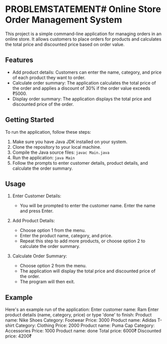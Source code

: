 # PROBLEMSTATEMENT# Online Store Order Management System

This project is a simple command-line application for managing orders in an online store. It allows customers to place orders for products and calculates the total price and discounted price based on order value.

## Features

- Add product details: Customers can enter the name, category, and price of each product they want to order.
- Calculate order summary: The application calculates the total price of the order and applies a discount of 30% if the order value exceeds ₹5000.
- Display order summary: The application displays the total price and discounted price of the order.

## Getting Started

To run the application, follow these steps:

1. Make sure you have Java JDK installed on your system.
2. Clone the repository to your local machine.
3. Compile the Java source files: `javac Main.java`
4. Run the application: `java Main`
5. Follow the prompts to enter customer details, product details, and calculate the order summary.

## Usage

1. Enter Customer Details:
   - You will be prompted to enter the customer name. Enter the name and press Enter.

2. Add Product Details:
   - Choose option 1 from the menu.
   - Enter the product name, category, and price.
   - Repeat this step to add more products, or choose option 2 to calculate the order summary.

3. Calculate Order Summary:
   - Choose option 2 from the menu.
   - The application will display the total price and discounted price of the order.
   - The program will then exit.

## Example

Here's an example run of the application:
Enter customer name: Ram
Enter product details (name, category, price) or type 'done' to finish:
Product name: Nike Shoes
Category: Footwear
Price: 3000
Product name: Adidas T-shirt
Category: Clothing
Price: 2000
Product name: Puma Cap
Category: Accessories
Price: 1000
Product name: done
Total price: 6000₹
Discounted price: 4200₹

